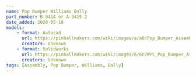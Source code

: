 ```yaml
---
name: Pop Bumper Williams Bally
part_number: B-9414 or A-9415-2
date_added: 2020-05-18
models:
    - format: Autocad
      url: https://pinballmakers.com/wiki/images/a/a0/Pop_Bumper_Assembly_Williams_Bally.dwg
      creators: Unknown
    - format: Solidworks
      url: https://pinballmakers.com/wiki/images/6/6c/WPC_Pop_Bumper_Assy_B-9414.zip
      creators: Unknown
tags: [Assembly, Pop Bumper, Williams, Bally]
---
```

